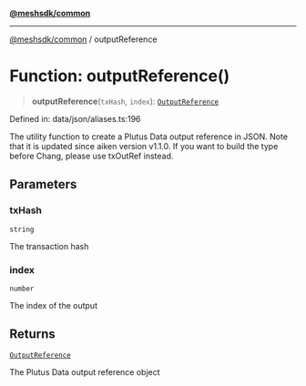 [**@meshsdk/common**](../README.md)

***

[@meshsdk/common](../globals.md) / outputReference

# Function: outputReference()

> **outputReference**(`txHash`, `index`): [`OutputReference`](../type-aliases/OutputReference.md)

Defined in: data/json/aliases.ts:196

The utility function to create a Plutus Data output reference in JSON.
Note that it is updated since aiken version v1.1.0.
If you want to build the type before Chang, please use txOutRef instead.

## Parameters

### txHash

`string`

The transaction hash

### index

`number`

The index of the output

## Returns

[`OutputReference`](../type-aliases/OutputReference.md)

The Plutus Data output reference object
